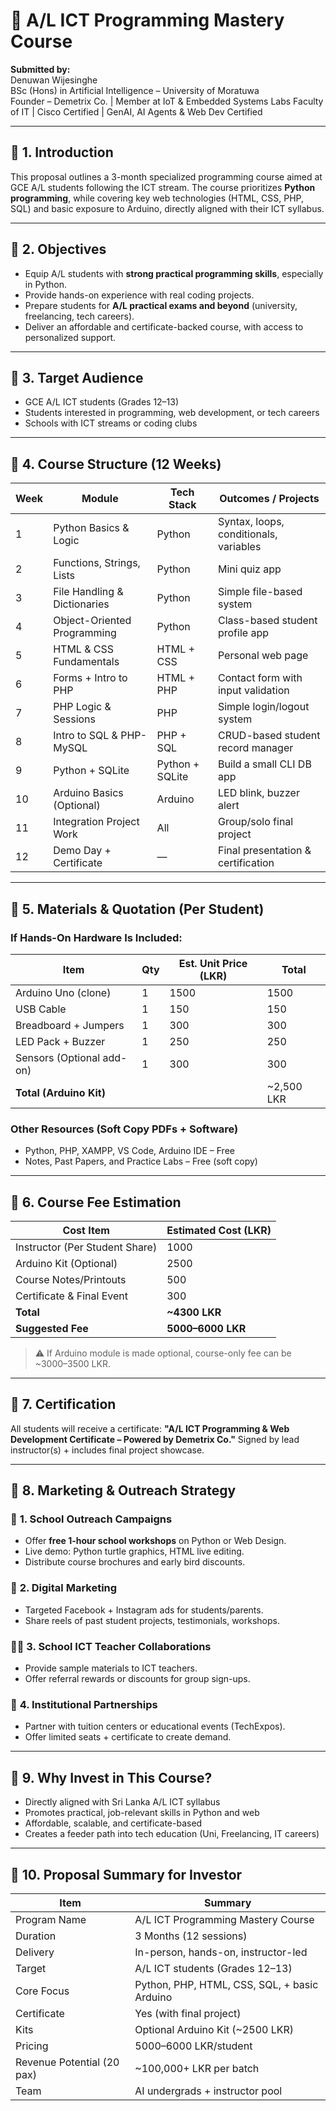 # 📘 A/L ICT Programming Mastery Course

**Submitted by:**  
Denuwan Wijesinghe  
BSc (Hons) in Artificial Intelligence – University of Moratuwa  
Founder – Demetrix Co. | Member at IoT & Embedded Systems Labs
Faculty of IT | Cisco Certified | GenAI, AI Agents & Web Dev Certified  


---

## 🔹 1. Introduction

This proposal outlines a 3-month specialized programming course aimed at GCE A/L students following the ICT stream. The course prioritizes **Python programming**, while covering key web technologies (HTML, CSS, PHP, SQL) and basic exposure to Arduino, directly aligned with their ICT syllabus.

---

## 🔹 2. Objectives

* Equip A/L students with **strong practical programming skills**, especially in Python.
* Provide hands-on experience with real coding projects.
* Prepare students for **A/L practical exams and beyond** (university, freelancing, tech careers).
* Deliver an affordable and certificate-backed course, with access to personalized support.

---

## 🔹 3. Target Audience

* GCE A/L ICT students (Grades 12–13)
* Students interested in programming, web development, or tech careers
* Schools with ICT streams or coding clubs

---

## 🔹 4. Course Structure (12 Weeks)

| Week | Module                       | Tech Stack      | Outcomes / Projects                    |
| ---- | ---------------------------- | --------------- | -------------------------------------- |
| 1    | Python Basics & Logic        | Python          | Syntax, loops, conditionals, variables |
| 2    | Functions, Strings, Lists    | Python          | Mini quiz app                          |
| 3    | File Handling & Dictionaries | Python          | Simple file-based system               |
| 4    | Object-Oriented Programming  | Python          | Class-based student profile app        |
| 5    | HTML & CSS Fundamentals      | HTML + CSS      | Personal web page                      |
| 6    | Forms + Intro to PHP         | HTML + PHP      | Contact form with input validation     |
| 7    | PHP Logic & Sessions         | PHP             | Simple login/logout system             |
| 8    | Intro to SQL & PHP-MySQL     | PHP + SQL       | CRUD-based student record manager      |
| 9    | Python + SQLite              | Python + SQLite | Build a small CLI DB app               |
| 10   | Arduino Basics (Optional)    | Arduino         | LED blink, buzzer alert                |
| 11   | Integration Project Work     | All             | Group/solo final project               |
| 12   | Demo Day + Certificate       | —               | Final presentation & certification     |

---

## 🔹 5. Materials & Quotation (Per Student)

### If Hands-On Hardware Is Included:

| Item                      | Qty | Est. Unit Price (LKR) | Total       |
| ------------------------- | --- | --------------------- | ----------- |
| Arduino Uno (clone)       | 1   | 1500                  | 1500        |
| USB Cable                 | 1   | 150                   | 150         |
| Breadboard + Jumpers      | 1   | 300                   | 300         |
| LED Pack + Buzzer         | 1   | 250                   | 250         |
| Sensors (Optional add-on) | 1   | 300                   | 300         |
| **Total (Arduino Kit)**   |     |                       | \~2,500 LKR |

### Other Resources (Soft Copy PDFs + Software)

* Python, PHP, XAMPP, VS Code, Arduino IDE – Free
* Notes, Past Papers, and Practice Labs – Free (soft copy)

---

## 🔹 6. Course Fee Estimation

| Cost Item                      | Estimated Cost (LKR) |
| ------------------------------ | -------------------- |
| Instructor (Per Student Share) | 1000                 |
| Arduino Kit (Optional)         | 2500                 |
| Course Notes/Printouts         | 500                  |
| Certificate & Final Event      | 300                  |
| **Total**                      | **\~4300 LKR**       |
| **Suggested Fee**              | **5000–6000 LKR**    |

> ⚠️ If Arduino module is made optional, course-only fee can be \~3000–3500 LKR.

---

## 🔹 7. Certification

All students will receive a certificate:
**"A/L ICT Programming & Web Development Certificate – Powered by Demetrix Co."**
Signed by lead instructor(s) + includes final project showcase.

---

## 🔹 8. Marketing & Outreach Strategy

### 📍 **1. School Outreach Campaigns**

* Offer **free 1-hour school workshops** on Python or Web Design.
* Live demo: Python turtle graphics, HTML live editing.
* Distribute course brochures and early bird discounts.

### 📲 **2. Digital Marketing**

* Targeted Facebook + Instagram ads for students/parents.
* Share reels of past student projects, testimonials, workshops.

### 🧑‍🏫 **3. School ICT Teacher Collaborations**

* Provide sample materials to ICT teachers.
* Offer referral rewards or discounts for group sign-ups.

### 🤝 **4. Institutional Partnerships**

* Partner with tuition centers or educational events (TechExpos).
* Offer limited seats + certificate to create demand.

---

## 🔹 9. Why Invest in This Course?

* Directly aligned with Sri Lanka A/L ICT syllabus
* Promotes practical, job-relevant skills in Python and web
* Affordable, scalable, and certificate-based
* Creates a feeder path into tech education (Uni, Freelancing, IT careers)

---

## 🔹 10. Proposal Summary for Investor

| Item                       | Summary                                      |
| -------------------------- | -------------------------------------------- |
| Program Name               | A/L ICT Programming Mastery Course           |
| Duration                   | 3 Months (12 sessions)                       |
| Delivery                   | In-person, hands-on, instructor-led          |
| Target                     | A/L ICT students (Grades 12–13)              |
| Core Focus                 | Python, PHP, HTML, CSS, SQL, + basic Arduino |
| Certificate                | Yes (with final project)                     |
| Kits                       | Optional Arduino Kit (\~2500 LKR)            |
| Pricing                    | 5000–6000 LKR/student                        |
| Revenue Potential (20 pax) | \~100,000+ LKR per batch                     |
| Team                       | AI undergrads + instructor pool              |

